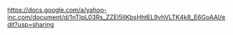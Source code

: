 https://docs.google.com/a/yahoo-inc.com/document/d/1nTIpL03Rs_ZZEl5IIKbsHhtEL9vhVLTK4k8_E6GoAAI/edit?usp=sharing
